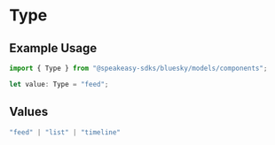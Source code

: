 # Type

## Example Usage

```typescript
import { Type } from "@speakeasy-sdks/bluesky/models/components";

let value: Type = "feed";
```

## Values

```typescript
"feed" | "list" | "timeline"
```